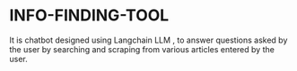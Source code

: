 # INFO-FINDING-TOOL
It is chatbot designed using Langchain LLM , to answer questions asked by the user by searching and scraping from various articles entered by the user.
